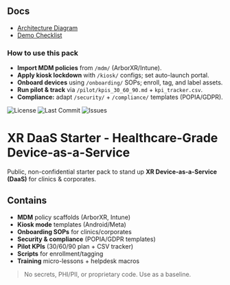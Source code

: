 ﻿## Docs
- [Architecture Diagram](docs/diagram.md)
- [Demo Checklist](docs/demo_checklist.md)
### How to use this pack
- **Import MDM policies** from `/mdm/` (ArborXR/Intune).
- **Apply kiosk lockdown** with `/kiosk/` configs; set auto-launch portal.
- **Onboard devices** using `/onboarding/` SOPs; enroll, tag, and label assets.
- **Run pilot & track** via `/pilot/kpis_30_60_90.md` + `kpi_tracker.csv`.
- **Compliance:** adapt `/security/` + `/compliance/` templates (POPIA/GDPR).

![License](https://img.shields.io/badge/license-MIT-informational)
![Last Commit](https://img.shields.io/github/last-commit/cynkronai/xr-daas-starter)
![Issues](https://img.shields.io/github/issues/cynkronai/xr-daas-starter)

# XR DaaS Starter - Healthcare-Grade Device-as-a-Service

Public, non-confidential starter pack to stand up **XR Device-as-a-Service (DaaS)** for clinics & corporates.

## Contains
- **MDM** policy scaffolds (ArborXR, Intune)
- **Kiosk mode** templates (Android/Meta)
- **Onboarding SOPs** for clinics/corporates
- **Security & compliance** (POPIA/GDPR templates)
- **Pilot KPIs** (30/60/90 plan + CSV tracker)
- **Scripts** for enrollment/tagging
- **Training** micro-lessons + helpdesk macros

> No secrets, PHI/PII, or proprietary code. Use as a baseline.
